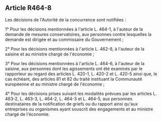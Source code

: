 Article R464-8
----
Les décisions de l'Autorité de la concurrence sont notifiées :

1° Pour les décisions mentionnées à l'article L. 464-1, à l'auteur de la demande
de mesures conservatoires, aux personnes contre lesquelles la demande est
dirigée et au commissaire du Gouvernement ;

2° Pour les décisions mentionnées à l'article L. 462-8, à l'auteur de la saisine
et au ministre chargé de l'économie ;

3° Pour les décisions mentionnées à l'article L. 464-6, à l'auteur de la
saisine, aux personnes dont les agissements ont été examinés par le rapporteur
au regard des articles L. 420-1, L. 420-2 et L. 420-5 ainsi que, le cas échéant,
des articles 81 et 82 du traité instituant la Communauté européenne et au
ministre chargé de l'économie ;

4° Pour les décisions prises suivant les modalités prévues par les articles L.
463-2, L. 463-3, L. 464-2, L. 464-3 et L. 464-5, aux personnes destinataires de
la notification de griefs ou du rapport ainsi qu'aux entreprises ou organismes
ayant souscrit des engagements et au ministre chargé de l'économie.
